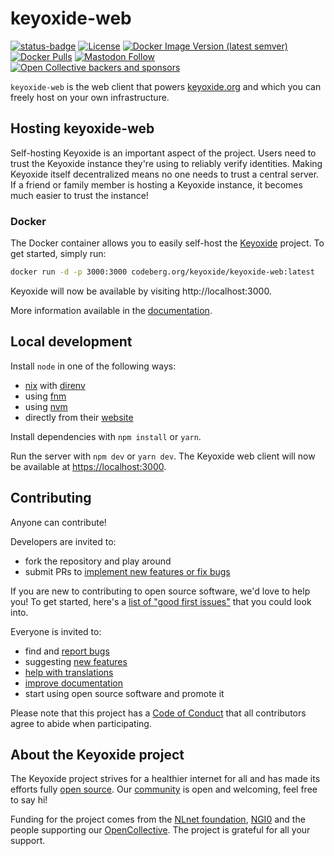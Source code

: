 # keyoxide-web

[![status-badge](https://ci.codeberg.org/api/badges/5919/status.svg)](https://ci.codeberg.org/repos/5919)
[![License](https://img.shields.io/badge/license-AGPL--v3-blue?style=flat)](https://codeberg.org/keyoxide/web/src/branch/main/LICENSE)
[![Docker Image Version (latest semver)](https://img.shields.io/docker/v/keyoxide/keyoxide?sort=semver&style=flat)](https://hub.docker.com/r/keyoxide/keyoxide)
[![Docker Pulls](https://img.shields.io/docker/pulls/keyoxide/keyoxide?style=flat)](https://hub.docker.com/r/keyoxide/keyoxide)
[![Mastodon Follow](https://img.shields.io/mastodon/follow/247838?domain=https%3A%2F%2Ffosstodon.org&style=flat)](https://fosstodon.org/@keyoxide)
[![Open Collective backers and sponsors](https://img.shields.io/opencollective/all/keyoxide?style=flat)](https://opencollective.com/keyoxide)

`keyoxide-web` is the web client that powers [keyoxide.org](https://keyoxide.org) and which you can freely host on your own infrastructure.

## Hosting keyoxide-web

Self-hosting Keyoxide is an important aspect of the project. Users need to trust the Keyoxide instance they're using to reliably verify identities. Making Keyoxide itself decentralized means no one needs to trust a central server. If a friend or family member is hosting a Keyoxide instance, it becomes much easier to trust the instance!

### Docker

The Docker container allows you to easily self-host the [Keyoxide](https://keyoxide.org) project. To get started, simply run:

```sh
docker run -d -p 3000:3000 codeberg.org/keyoxide/keyoxide-web:latest
```

Keyoxide will now be available by visiting http://localhost:3000.

More information available in the [documentation](https://docs.keyoxide.org/guides/self-hosting/).

## Local development

Install `node` in one of the following ways:

  - [nix](https://nixos.org/guides/install-nix.html) with [direnv](https://direnv.net/)
  - using [fnm](https://github.com/Schniz/fnm)
  - using [nvm](https://github.com/nvm-sh/nvm)
  - directly from their [website](https://nodejs.org/)

Install dependencies with `npm install` or `yarn`.

Run the server with `npm dev` or `yarn dev`. The Keyoxide web client will now be available at [https://localhost:3000](https://localhost:3000).

## Contributing

Anyone can contribute!

Developers are invited to:

- fork the repository and play around
- submit PRs to [implement new features or fix bugs](https://codeberg.org/keyoxide/keyoxide-web/issues)

If you are new to contributing to open source software, we'd love to help you! To get started, here's a [list of "good first issues"](https://codeberg.org/keyoxide/keyoxide-web/issues?q=&type=all&state=open&labels=183598) that you could look into.

Everyone is invited to:

- find and [report bugs](https://codeberg.org/keyoxide/keyoxide-web/issues/new/choose)
- suggesting [new features](https://codeberg.org/keyoxide/keyoxide-web/issues/new/choose)
- [help with translations](https://translate.codeberg.org/projects/keyoxide/)
- [improve documentation](https://codeberg.org/keyoxide/keyoxide-docs)
- start using open source software and promote it

Please note that this project has a [Code of Conduct](https://codeberg.org/keyoxide/web/src/branch/main/CODE_OF_CONDUCT.md) that all contributors agree to abide when participating.

## About the Keyoxide project

The Keyoxide project strives for a healthier internet for all and has made its efforts fully [open source](https://codeberg.org/keyoxide). Our [community](https://docs.keyoxide.org/community/) is open and welcoming, feel free to say hi!

Funding for the project comes from the [NLnet foundation](https://nlnet.nl/), [NGI0](https://www.ngi.eu/) and the people supporting our [OpenCollective](https://opencollective.com/keyoxide). The project is grateful for all your support.
